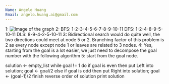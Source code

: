 ```yaml
---
Name: Angelo Huang
Email: angelo.huang.ai@gmail.com
---
```

1: ![Image of the graph](https://i.imgur.com/XGUXMJ5.jpg)
2:
BFS: 1-2-3-4-5-6-7-8-9-10-11
DFS: 1-2-4-8-9-5-10-11
DLS: 8-9-4-2-5-10-11
3: Bidirectional search would do quite well, the two directions could meet at node 5 or 2. Branching factor of this problem is 2 as every node except node 1 or leaves are related to 3 nodes.
4: Yes, starting from the goal is a lot easier, we just need to decompose the goal number with the following algorithm
5: start from the goal node.

solution <- empty_list
while goal != 1
do
if goal is even then put Left into solution; goal <- goal/2
else if goal is odd then put Right into solution; goal <- (goal-1)/2
finish
reverse order of solution
print solution
